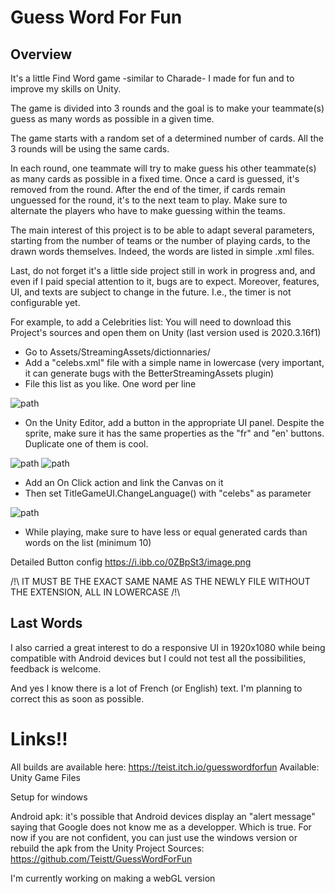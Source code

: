 # Guess Word For Fun
## Overview
It's a little Find Word game -similar to Charade- I made for fun and to improve my skills on Unity.

The game is divided into 3 rounds and the goal is to make your teammate(s) guess as many words as possible in a given time.

The game starts with a random set of a determined number of cards. All the 3 rounds will be using the same cards.

In each round, one teammate will try to make guess his other teammate(s) as many cards as possible in a fixed time. Once a card is guessed, it's removed from the round. After the end of the timer, if cards remain unguessed for the round, it's to the next team to play. Make sure to alternate the players who have to make guessing within the teams.

The main interest of this project is to be able to adapt several parameters, starting from the number of teams or the number of playing cards, to the drawn words themselves. Indeed, the words are listed in simple .xml files.

Last, do not forget it's a little side project still in work in progress and, and even if I paid special attention to it, bugs are to expect. Moreover, features, UI, and texts are subject to change in the future. I.e., the timer is not configurable yet.

For example, to add a Celebrities list:
You will need to download this Project's sources and open them on Unity (last version used is 2020.3.16f1)

- Go to Assets/StreamingAssets/dictionnaries/
- Add a "celebs.xml" file with a simple name in lowercase (very important, it can generate bugs with the BetterStreamingAssets plugin)
- File this list as you like. One word per line

![path](https://i.ibb.co/F6FBRFR/image.png)

- On the Unity Editor, add a button in the appropriate UI panel. Despite the sprite, make sure it has the same properties as the "fr" and "en' buttons. Duplicate one of them is cool.

![path](https://i.ibb.co/wKSV1n9/image.png) ![path](https://i.ibb.co/SfC27YQ/image.png)

- Add an On Click action and link the Canvas on it
- Then set TitleGameUI.ChangeLanguage() with "celebs" as parameter

![path](https://i.ibb.co/k8Prr38/image.png)

- While playing, make sure to have less or equal generated cards than words on the list (minimum 10)

Detailed Button config https://i.ibb.co/0ZBpSt3/image.png

/!\ IT MUST BE THE EXACT SAME NAME AS THE NEWLY FILE WITHOUT THE EXTENSION, ALL IN LOWERCASE /!\

## Last Words
I also carried a great interest to do a responsive UI in 1920x1080 while being compatible with Android devices but I could not test all the possibilities, feedback is welcome.

And yes I know there is a lot of French (or English) text. I'm planning to correct this as soon as possible.

# Links!!
All builds are available here: https://teist.itch.io/guesswordforfun
Available:
Unity Game Files

Setup for windows

Android apk: it's possible that Android devices display an "alert message" saying that Google does not know me as a developper. Which is true. For now if you are not confident, you can just use the windows version or rebuild the apk from the Unity Project Sources: https://github.com/Teistt/GuessWordForFun

I'm currently working on making a webGL version
